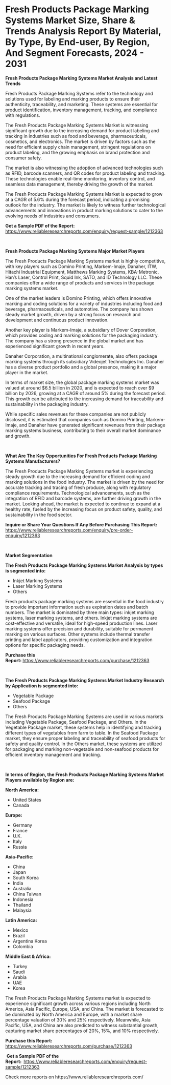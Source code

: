 <p><h1>Fresh Products Package Marking Systems Market Size, Share & Trends Analysis Report By Material, By Type, By End-user, By Region, And Segment Forecasts, 2024 - 2031</h1></p><p><strong>Fresh Products Package Marking Systems Market Analysis and Latest Trends</strong></p>
<p><p>Fresh Products Package Marking Systems refer to the technology and solutions used for labeling and marking products to ensure their authenticity, traceability, and marketing. These systems are essential for product identification, inventory management, tracking, and compliance with regulations.</p><p>The Fresh Products Package Marking Systems Market is witnessing significant growth due to the increasing demand for product labeling and tracking in industries such as food and beverage, pharmaceuticals, cosmetics, and electronics. The market is driven by factors such as the need for efficient supply chain management, stringent regulations on product labeling, and the growing emphasis on brand protection and consumer safety.</p><p>The market is also witnessing the adoption of advanced technologies such as RFID, barcode scanners, and QR codes for product labeling and tracking. These technologies enable real-time monitoring, inventory control, and seamless data management, thereby driving the growth of the market.</p><p>The Fresh Products Package Marking Systems Market is expected to grow at a CAGR of 5.6% during the forecast period, indicating a promising outlook for the industry. The market is likely to witness further technological advancements and innovations in product marking solutions to cater to the evolving needs of industries and consumers.</p></p>
<p><strong>Get a Sample PDF of the Report:&nbsp;</strong> <a href="https://www.reliableresearchreports.com/enquiry/request-sample/1212363">https://www.reliableresearchreports.com/enquiry/request-sample/1212363</a></p>
<p>&nbsp;</p>
<p><strong>Fresh Products Package Marking Systems Major Market Players</strong></p>
<p><p>The Fresh Products Package Marking Systems market is highly competitive, with key players such as Domino Printing, Markem-Imaje, Danaher, ITW, Hitachi Industrial Equipment, Matthews Marking Systems, KBA-Metronic, Han’s Laser, Control Print, Squid Ink, SATO, and ID Technology LLC. These companies offer a wide range of products and services in the package marking systems market.</p><p>One of the market leaders is Domino Printing, which offers innovative marking and coding solutions for a variety of industries including food and beverage, pharmaceuticals, and automotive. The company has shown steady market growth, driven by a strong focus on research and development and continuous product innovation.</p><p>Another key player is Markem-Imaje, a subsidiary of Dover Corporation, which provides coding and marking solutions for the packaging industry. The company has a strong presence in the global market and has experienced significant growth in recent years.</p><p>Danaher Corporation, a multinational conglomerate, also offers package marking systems through its subsidiary Videojet Technologies Inc. Danaher has a diverse product portfolio and a global presence, making it a major player in the market.</p><p>In terms of market size, the global package marking systems market was valued at around $6.5 billion in 2020, and is expected to reach over $9 billion by 2026, growing at a CAGR of around 5% during the forecast period. This growth can be attributed to the increasing demand for traceability and sustainability in the packaging industry.</p><p>While specific sales revenues for these companies are not publicly disclosed, it is estimated that companies such as Domino Printing, Markem-Imaje, and Danaher have generated significant revenues from their package marking systems business, contributing to their overall market dominance and growth.</p></p>
<p>&nbsp;</p>
<p><strong>What Are The Key Opportunities For Fresh Products Package Marking Systems Manufacturers?</strong></p>
<p><p>The Fresh Products Package Marking Systems market is experiencing steady growth due to the increasing demand for efficient coding and marking solutions in the food industry. The market is driven by the need for accurate tracking and tracing of fresh produce, along with regulatory compliance requirements. Technological advancements, such as the integration of RFID and barcode systems, are further driving growth in the market. Looking ahead, the market is expected to continue to expand at a healthy rate, fueled by the increasing focus on product safety, quality, and sustainability in the food sector.</p></p>
<p><strong>Inquire or Share Your Questions If Any Before Purchasing This Report:</strong> <a href="https://www.reliableresearchreports.com/enquiry/pre-order-enquiry/1212363">https://www.reliableresearchreports.com/enquiry/pre-order-enquiry/1212363</a></p>
<p>&nbsp;</p>
<p><strong>Market Segmentation</strong></p>
<p><strong>The Fresh Products Package Marking Systems Market Analysis by types is segmented into:</strong></p>
<p><ul><li>Inkjet Marking Systems</li><li>Laser Marking Systems</li><li>Others</li></ul></p>
<p><p>Fresh products package marking systems are essential in the food industry to provide important information such as expiration dates and batch numbers. The market is dominated by three main types: inkjet marking systems, laser marking systems, and others. Inkjet marking systems are cost-effective and versatile, ideal for high-speed production lines. Laser marking systems offer precision and durability, suitable for permanent marking on various surfaces. Other systems include thermal transfer printing and label applicators, providing customization and integration options for specific packaging needs.</p></p>
<p><strong>Purchase this Report:&nbsp;</strong><a href="https://www.reliableresearchreports.com/purchase/1212363">https://www.reliableresearchreports.com/purchase/1212363</a></p>
<p>&nbsp;</p>
<p><strong>The Fresh Products Package Marking Systems Market Industry Research by Application is segmented into:</strong></p>
<p><ul><li>Vegetable Package</li><li>Seafood Package</li><li>Others</li></ul></p>
<p><p>The Fresh Products Package Marking Systems are used in various markets including Vegetable Package, Seafood Package, and Others. In the Vegetable Package market, these systems help in identifying and tracking different types of vegetables from farm to table. In the Seafood Package market, they ensure proper labeling and traceability of seafood products for safety and quality control. In the Others market, these systems are utilized for packaging and marking non-vegetable and non-seafood products for efficient inventory management and tracking.</p></p>
<p>&nbsp;</p>
<p><strong>In terms of Region, the Fresh Products Package Marking Systems Market Players available by Region are:</strong></p>
<p>
    <p> <strong> North America: </strong>
        <ul>
            <li>United States</li>
            <li>Canada</li>
        </ul>
        </p> 
    <p> <strong> Europe: </strong>
        <ul>
            <li>Germany</li>
            <li>France</li>
            <li>U.K.</li>
            <li>Italy</li>
            <li>Russia</li>
        </ul>
        </p> 
    <p> <strong> Asia-Pacific: </strong>
        <ul>
            <li>China</li>
            <li>Japan</li>
            <li>South Korea</li>
            <li>India</li>
            <li>Australia</li>
            <li>China Taiwan</li>
            <li>Indonesia</li>
            <li>Thailand</li>
            <li>Malaysia</li>
        </ul>
        </p> 
    <p> <strong> Latin America: </strong>
        <ul>
            <li>Mexico</li>
            <li>Brazil</li>
            <li>Argentina Korea</li>
            <li>Colombia</li>
        </ul>
        </p> 
    <p> <strong> Middle East & Africa: </strong>
        <ul>
            <li>Turkey</li>
            <li>Saudi</li>
            <li>Arabia</li>
            <li>UAE</li>
            <li>Korea</li>
        </ul>
    </p>
    </p>
<p><p>The Fresh Products Package Marking Systems market is expected to experience significant growth across various regions including North America, Asia Pacific, Europe, USA, and China. The market is forecasted to be dominated by North America and Europe, with a market share percentage valuation of 30% and 25% respectively. Meanwhile, Asia Pacific, USA, and China are also predicted to witness substantial growth, capturing market share percentages of 20%, 15%, and 10% respectively.</p></p>
<p><strong>Purchase this Report: </strong><a href="https://www.reliableresearchreports.com/purchase/1212363">https://www.reliableresearchreports.com/purchase/1212363</a></p>
<p>&nbsp;<strong>Get a Sample PDF of the Report:&nbsp;&nbsp;</strong><a href="https://www.reliableresearchreports.com/enquiry/request-sample/1212363">https://www.reliableresearchreports.com/enquiry/request-sample/1212363</a></p>
<p><strong></strong></p>
<p>Check more reports on https://www.reliableresearchreports.com/</p>